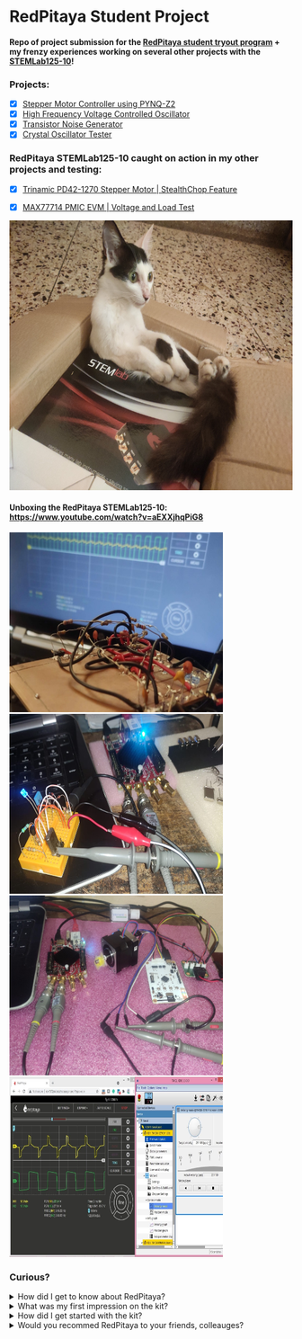# RedPitaya Student Project

#### Repo of project submission for the [RedPitaya student tryout program](https://go.redpitaya.com/get-a-free-red-pitaya-for-a-student-project?utm_content=169098616&utm_medium=social&utm_source=linkedin&hss_channel=lcp-3236576) + my frenzy experiences working on several other projects with the [STEMLab125-10](https://redpitaya.com/stemlab-125-10/)!
 
### Projects:  
- [x] [Stepper Motor Controller using PYNQ-Z2](https://github.com/NavadeepGaneshU/redpitaya_student_tryout/tree/main/pynq_stepper_ctrl)
- [x] [High Frequency Voltage Controlled Oscillator](https://github.com/NavadeepGaneshU/redpitaya_student_tryout/tree/main/highfreq_vco_main)  
- [x] [Transistor Noise Generator](https://github.com/NavadeepGaneshU/redpitaya_student_tryout/tree/main/noise_gen)  
- [x] [Crystal Oscillator Tester](https://github.com/NavadeepGaneshU/redpitaya_student_tryout/tree/main/xtal_tester)  
 
### RedPitaya STEMLab125-10 caught on action in my other projects and testing:  

- [x] [Trinamic PD42-1270 Stepper Motor | StealthChop Feature](https://youtu.be/qxGunMZJBtk?t=96)  
- [x] [MAX77714 PMIC EVM | Voltage and Load Test](https://youtu.be/JADv-FF_pBQ?t=208)  


<img src="img/rp_kitty.jpg" width="640" height="480">  
 
 
#### Unboxing the RedPitaya STEMLab125-10: https://www.youtube.com/watch?v=aEXXjhqPiG8  
 
<img src="img/cover_vco.jpg" width="380" height="320"> <img src="img/xtal_testing_rp.jpeg" width="380" height="320">
<img src="img/stepper_test1.jpeg" width="380" height="320"> <img src="img/stepper_test2.jpg" width="380" height="320">

### Curious?

<details>
	<summary>How did I get to know about RedPitaya?</summary>
    <p>From RedPitaya LinkedIn page. The STEMLab kit looked intersting and upon browsing videos, blogs were all over in Element14 Community, Hackster, EEVblog, University Websites etc.</p>
</details>  

<details>
	<summary>What was my first impression on the kit?</summary>
    <p>All-rounder, cute, small, powerful, affordable, full stack-device for doing anything and everything with electronics.</p>
</details>  

<details>
	<summary>How did I get started with the kit?</summary>
    <p>The kit is so well designed that its almost a plug-and-play! RedPitaya documentation helps keep baby steps and with a how-to guide for all the features in the kit. I also found RedPitaya forum to be super useful.</p>
</details>  

<details>
	<summary>Would you recommed RedPitaya to your friends, colleauges?</summary>
    <p>Absolutely, yes. Some of my friends are already taking advantage of the power of STEMLab kit!</p>
</details>  